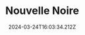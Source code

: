 ---
title: Nouvelle Noire
url: https://nouvellenoire.ch
date: "2024-03-24T16:03:34.212Z"
collection:
  - Foundry
type: Collections
---